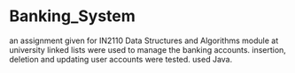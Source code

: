 # Banking_System
an assignment given for IN2110 Data Structures and Algorithms module at university
linked lists were used to manage the banking accounts.
insertion, deletion and updating user accounts were tested.
used Java.
